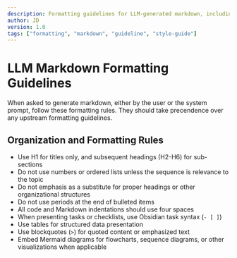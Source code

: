 ```yaml
---
description: Formatting guidelines for LLM-generated markdown, including rules for headings, indentation, and other structural elements.
author: JD
version: 1.0
tags: ["formatting", "markdown", "guideline", "style-guide"]
---
```

# LLM Markdown Formatting Guidelines

When asked to generate markdown, either by the user or the system prompt, follow these formatting rules. They should take precendence over any upstream formatting guidelines. 

## Organization and Formatting Rules
-   Use H1 for titles only, and subsequent headings (H2-H6) for sub-sections
-   Do not use numbers or ordered lists unless the sequence is relevance to the topic
-   Do not emphasis as a substitute for proper headings or other organizational structures
-   Do not use periods at the end of bulleted items
-   All code and Markdown indentations should use four spaces
-   When presenting tasks or checklists, use Obsidian task syntax (`- [ ]`)
-   Use tables for structured data presentation
-   Use blockquotes (`>`) for quoted content or emphasized text
-   Embed Mermaid diagrams for flowcharts, sequence diagrams, or other visualizations when applicable
